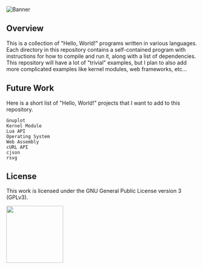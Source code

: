 ![Banner](https://s-christy.com/status-banner-service/hello-world-collection/banner-slim.svg)

## Overview

This is a collection of "Hello, World!" programs written in various languages.
Each directory in this repository contains a self-contained program with
instructions for how to compile and run it, along with a list of dependencies.
This repository will have a lot of "trivial" examples, but I plan to also add
more complicated examples like kernel modules, web frameworks, etc...

## Future Work

Here is a short list of "Hello, World!" projects that I want to add to this
repository.

```
Gnuplot
Kernel Module
Lua API
Operating System
Web Assembly
cURL API
cjson
rsvg
```

## License

This work is licensed under the GNU General Public License version 3 (GPLv3).

[<img src="https://s-christy.com/status-banner-service/GPLv3_Logo.svg" width="150" />](https://www.gnu.org/licenses/gpl-3.0.en.html)
